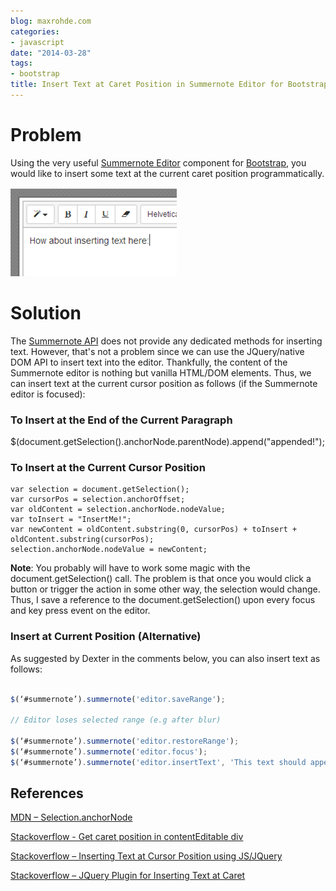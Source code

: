 ```yaml
---
blog: maxrohde.com
categories:
- javascript
date: "2014-03-28"
tags:
- bootstrap
title: Insert Text at Caret Position in Summernote Editor for Bootstrap
---
```


# Problem

Using the very useful [Summernote Editor](http://hackerwins.github.io/summernote) component for [Bootstrap](http://getbootstrap.com/), you would like to insert some text at the current caret position programmatically.

![](images/032814_0245_inserttexta1.png)

# Solution

The [Summernote API](http://hackerwins.github.io/summernote/features.html) does not provide any dedicated methods for inserting text. However, that's not a problem since we can use the JQuery/native DOM API to insert text into the editor. Thankfully, the content of the Summernote editor is nothing but vanilla HTML/DOM elements. Thus, we can insert text at the current cursor position as follows (if the Summernote editor is focused):

### To Insert at the End of the Current Paragraph

$(document.getSelection().anchorNode.parentNode).append("appended!");

### To Insert at the Current Cursor Position

```
var selection = document.getSelection();
var cursorPos = selection.anchorOffset;
var oldContent = selection.anchorNode.nodeValue;
var toInsert = "InsertMe!";
var newContent = oldContent.substring(0, cursorPos) + toInsert + oldContent.substring(cursorPos);
selection.anchorNode.nodeValue = newContent;
```

**Note**: You probably will have to work some magic with the document.getSelection() call. The problem is that once you would click a button or trigger the action in some other way, the selection would change. Thus, I save a reference to the document.getSelection() upon every focus and key press event on the editor.

### Insert at Current Position (Alternative)

As suggested by Dexter in the comments below, you can also insert text as follows:

```javascript

$(‘#summernote’).summernote('editor.saveRange');

// Editor loses selected range (e.g after blur)

$(‘#summernote’).summernote('editor.restoreRange');
$(‘#summernote’).summernote('editor.focus');
$(‘#summernote’).summernote('editor.insertText', 'This text should appear at the cursor');
```

## References

[MDN – Selection.anchorNode](https://developer.mozilla.org/en-US/docs/Web/API/Selection.anchorNode)

[Stackoverflow - Get caret position in contentEditable div](http://stackoverflow.com/questions/3972014/get-caret-position-in-contenteditable-div)

[Stackoverflow – Inserting Text at Cursor Position using JS/JQuery](http://stackoverflow.com/questions/1064089/inserting-a-text-where-cursor-is-using-javascript-jquery)

[Stackoverflow – JQuery Plugin for Inserting Text at Caret](http://stackoverflow.com/a/2819568/270662)
